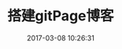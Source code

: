 ﻿---
title: 搭建gitPage博客
date: 2017-03-08 10:26:31
categories: hexo #文章文类
tags: [hexo,github] #文章标签，多于一项时用这种格式
---
